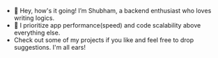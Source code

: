 - 👋 Hey, how's it going! I’m Shubham, a backend enthusiast who loves writing logics.
- 👀 I prioritize app performance(speed) and code scalability above everything else.
- Check out some of my projects if you like and feel free to drop suggestions. I'm all ears!  

<!---
shubhamjha03563/shubhamjha03563 is a ✨ special ✨ repository because its `README.md` (this file) appears on your GitHub profile.
You can click the Preview link to take a look at your changes.
--->
